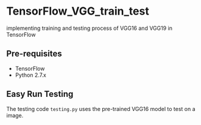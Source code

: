 # TensorFlow_VGG_train_test
implementing training and testing process of VGG16 and VGG19 in TensorFlow

## Pre-requisites
* TensorFlow
* Python 2.7.x 

## Easy Run Testing
The testing code `testing.py` uses the pre-trained VGG16 model to test on a image.
